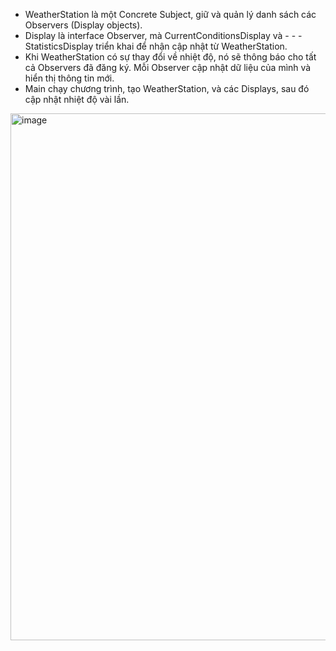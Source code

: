 - WeatherStation là một Concrete Subject, giữ và quản lý danh sách các Observers (Display objects).
- Display là interface Observer, mà CurrentConditionsDisplay và - - - StatisticsDisplay triển khai để nhận cập nhật từ WeatherStation.
- Khi WeatherStation có sự thay đổi về nhiệt độ, nó sẽ thông báo cho tất cả Observers đã đăng ký. Mỗi Observer cập nhật dữ liệu của mình và hiển thị thông tin mới.
- Main chạy chương trình, tạo WeatherStation, và các Displays, sau đó cập nhật nhiệt độ vài lần.

<img width="843" alt="image" src="https://github.com/git-thaitech/design-patterns/assets/72333463/6fffd325-87af-4cdf-9fe2-2e53c268a24f">
